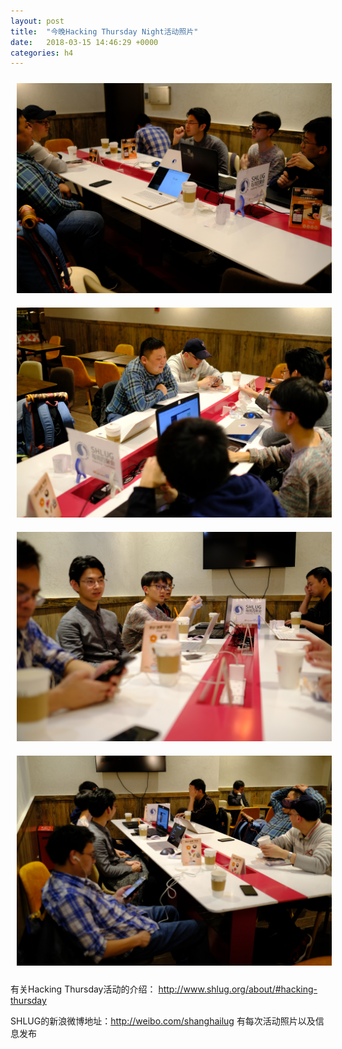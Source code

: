 ```yaml
---
layout: post
title:  "今晚Hacking Thursday Night活动照片"
date:   2018-03-15 14:46:29 +0000
categories: h4
---
```


[<img style='margin:10px;' src='https://raw.githubusercontent.com/shanghailug/res2018/master/i315.h4/i315_1950_1100+08.1920p.jpg'>](https://raw.githubusercontent.com/shanghailug/res2018/master/i315.h4/i315_1950_1100+08.JPG)
[<img style='margin:10px;' src='https://raw.githubusercontent.com/shanghailug/res2018/master/i315.h4/i315_1951_1300+08.1920p.jpg'>](https://raw.githubusercontent.com/shanghailug/res2018/master/i315.h4/i315_1951_1300+08.JPG)
[<img style='margin:10px;' src='https://raw.githubusercontent.com/shanghailug/res2018/master/i315.h4/i315_2006_5500+08.1920p.jpg'>](https://raw.githubusercontent.com/shanghailug/res2018/master/i315.h4/i315_2006_5500+08.JPG)
[<img style='margin:10px;' src='https://raw.githubusercontent.com/shanghailug/res2018/master/i315.h4/i315_2007_3300+08.1920p.jpg'>](https://raw.githubusercontent.com/shanghailug/res2018/master/i315.h4/i315_2007_3300+08.JPG)

有关Hacking Thursday活动的介绍：
http://www.shlug.org/about/#hacking-thursday

SHLUG的新浪微博地址：http://weibo.com/shanghailug 有每次活动照片以及信息发布


